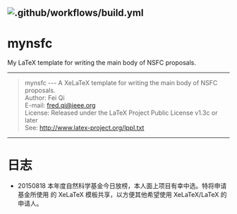 ![.github/workflows/build.yml](https://github.com/fredqi/mynsfc/workflows/.github/workflows/build.yml/badge.svg)
----
# mynsfc

My LaTeX template for writing the main body of NSFC proposals.

----------------------------------------------------------------
>  mynsfc --- A XeLaTeX template for writing the main body of NSFC proposals. <br/>
>  Author:  Fei Qi <br/>
>  E-mail:  fred.qi@ieee.org <br/>
>  License: Released under the LaTeX Project Public License v1.3c or later <br/>
>  See:     http://www.latex-project.org/lppl.txt <br/>
----------------------------------------------------------------


# 日志

- 20150818 本年度自然科学基金今日放榜，本人面上项目有幸中选。特将申请基金所使用
  的 XeLaTeX 模板共享，以方便其他希望使用 XeLaTeX/LaTeX 的申请人。
